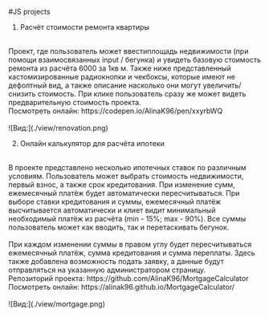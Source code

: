 #JS projects

1. Расчёт стоимости ремонта квартиры <br>
<br>
Проект, где пользователь может ввестиплощадь недвижимости (при помощи взаимосвязанных input / бегунка) и увидеть базовую стоимость ремонта из расчёта 6000 за 1кв м. Также ниже представленный кастомизированные радиокнопки и чекбоксы, которые имеют не дефолтный вид, а также описание насколько они могут увеличить/снизить стоимость. При клике пользователь сразу же может видеть предварительную стоимость проекта.
<br>
Посмотреть онлайн: https://codepen.io/AlinaK96/pen/xxyrbWQ <br>
<br>
![Вид:](./view/renovation.png)
<br>

2. Онлайн калькулятор для расчёта ипотеки <br>
<br>
В проекте представлено несколько ипотечных ставок по различным условиям. Пользователь может выбрать стоимость недвижимости, первый взнос, а также срок кредитования. При изменение сумм, ежемесячный платёж будет автоматически пересчитываться. При выборе ставки кредитования и суммы, ежемесячный платёж высчитывается автоматически и клиет видит минимальный необходимый платёж из расчёта (min - 15%; max - 90%). Все суммы пользователь может как вводить, так и перетаскивать бегунок. <br>
<br>
При каждом изменении суммы в правом углу будет пересчитываться ежемесячный платёж, сумма кредитования и сумма переплаты.
Здесь также добавлена возможность подать заявку, а данные будут отправляться на указанную администратором страницу. 
<br>
Репозиторий проекта: https://github.com/AlinaK96/MortgageCalculator <br>
Посмотреть онлайн: https://alinak96.github.io/MortgageCalculator/ <br>
<br>
![Вид:](./view/mortgage.png)
